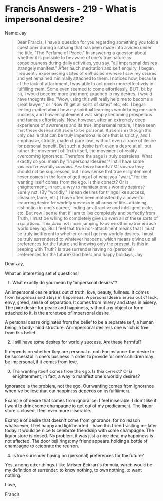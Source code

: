 # Francis Answers - 219 - What is impersonal desire?

Name: Jay

>Dear Francis, I have a question for you regarding something you told a questioner during a satsang that has been made into a video under the title, "The Perfume of Peace." In answering a question about whether it is possible to be aware of one's true nature as consciousness during daily activities, you say, "all impersonal desires strangely manifest." After much meditation and self enquiry, I began frequently experiencing states of enthusiasm where I saw my desires and yet remained minimally attached to them. I noticed how, because of the lack of attachment, I was able to act much more effectively in fulfilling them. Some even seemed to come effortlessly. BUT, bit by bit, I would become more and more attached to my desires. I would have thoughts like, "Wow, using this will really help me to become a great lawyer," or "Now I'll get all sorts of dates" etc, etc. I began feeling excited about how my spiritual learnings would bring me such success, and how enlightenment was simply becoming prosperous and famous effortlessly. Now, however, after an extremely deep experience of awareness and its true, impersonal nature, I have seen that these desires still seem to be personal. It seems as though the only desire that can be truly impersonal is one that is strictly, and I emphasize, strictly, made of pure love, without even a trace of desire for personal benefit. But such a desire isn't even a desire at all, but rather the movement of Truth itself, the movement of reality overcoming ignorance. Therefore the sage is truly desireless. What exactly do you mean by "impersonal desires"? I still have some desires for worldly success. Are these harmful? Of course they should not be suppressed, but I now sense that true enlightenment never comes in the form of getting all of what you "want," for the wanting itself comes from the ego. Is this correct? Or is enlightenment, in fact, a way to manifest one's worldly desires? Surely not. (By "worldly," I mean desires for things like success, pleasure, fame, etc.) I have often been motivated by a powerful, recurring desire for worldly success in all areas of life—attaining distinction in one's career, finding an attractive and intelligent mate, etc. But now I sense that if I am to live completely and perfectly from Truth, I must be willing to completely give up even all of these sorts of aspirations. This does not mean jumping to some other extreme such world denying. But I feel that true non-attachment means that I must be truly indifferent to whether or not I get my worldly desires. I must be truly surrendered to whatever happens, which means giving up all preferences for the future and knowing only the present. Is this in keeping with Truth? Is true surrender having no (personal) preferences for the future? God bless and happy holidays, Jay

Dear Jay,

What an interesting set of questions!

1. What exactly do you mean by "impersonal desires"?

An impersonal desire arises out of truth, love, beauty, fullness. It comes from happiness and stays in happiness. A personal desire arises out of lack, envy, greed, sense of separation. It comes from misery and stays in misery. The pure desire for peace and happiness, without any object or form attached to it, is the archetype of impersonal desire.

A personal desire originates from the belief to be a separate self, a human being, a body-mind structure. An impersonal desire is one which is free from this belief.

2. I still have some desires for worldly success. Are these harmful?

It depends on whether they are personal or not. For instance, the desire to be successful in one's business in order to provide for one's children may be impersonal, if it comes from love.

3. The wanting itself comes from the ego. Is this correct? Or is enlightenment, in fact, a way to manifest one's worldly desires?

Ignorance is the problem, not the ego. Our wanting comes from ignorance when we believe that our happiness depends on its fulfillment.

Example of desire that comes from ignorance: I feel miserable. I don't like it. I want to drink some champagne to get out of my predicament. The liquor store is closed, I feel even more miserable.

Example of desire that doesn't come from ignorance: for no reason whatsoever, I feel happy and lighthearted. I have this friend visiting me later today. It would be nice to celebrate friendship with some champagne. The liquor store is closed. No problem, it was just a nice idea, my happiness is not affected. The door bell rings: my friend appears, holding a bottle of champagne to celebrate the reunion.

4. Is true surrender having no (personal) preferences for the future?

Yes, among other things. I like Meister Eckhart's formula, which would be my definition of surrender: to know nothing, to own nothing, to want nothing.

Love,

Francis


